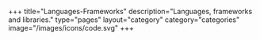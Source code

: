 +++
title="Languages-Frameworks"
description="Languages, frameworks and libraries."
type="pages"
layout="category"
category="categories"
image="/images/icons/code.svg"
+++
